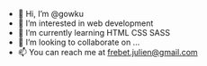 - 👋 Hi, I’m @gowku
- 👀 I’m interested in web development
- 🌱 I’m currently learning HTML CSS SASS
- 💞️ I’m looking to collaborate on ...
- 📫 You can reach me at frebet.julien@gmail.com

<!---
gowku/gowku is a ✨ special ✨ repository because its `README.md` (this file) appears on your GitHub profile.
You can click the Preview link to take a look at your changes.
--->
